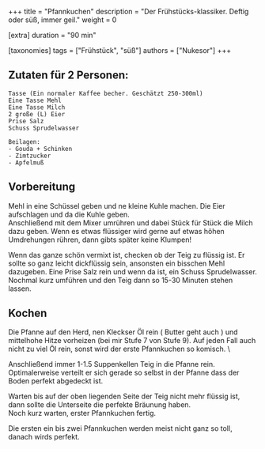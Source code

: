 +++
title = "Pfannkuchen"
description = "Der Frühstücks-klassiker. Deftig oder süß, immer geil."
weight = 0

[extra]
duration = "90 min"

[taxonomies]
tags = ["Frühstück", "süß"]
authors = ["Nukesor"]
+++

## Zutaten für 2 Personen:

```
Tasse (Ein normaler Kaffee becher. Geschätzt 250-300ml)
Eine Tasse Mehl
Eine Tasse Milch
2 große (L) Eier
Prise Salz
Schuss Sprudelwasser

Beilagen:
- Gouda + Schinken
- Zimtzucker
- Apfelmuß
```

## Vorbereitung

Mehl in eine Schüssel geben und ne kleine Kuhle machen. Die Eier aufschlagen und da die Kuhle geben. \
Anschließend mit dem Mixer umrühren und dabei Stück für Stück die Milch dazu geben.
Wenn es etwas flüssiger wird gerne auf etwas höhen Umdrehungen rühren, dann gibts später keine Klumpen!

Wenn das ganze schön vermixt ist, checken ob der Teig zu flüssig ist.
Er sollte so ganz leicht dickflüssig sein, ansonsten ein bisschen Mehl dazugeben.
Eine Prise Salz rein und wenn da ist, ein Schuss Sprudelwasser.
Nochmal kurz umführen und den Teig dann so 15-30 Minuten stehen lassen.

## Kochen

Die Pfanne auf den Herd, nen Kleckser Öl rein ( Butter geht auch ) und mittelhohe Hitze vorheizen (bei mir Stufe 7 von Stufe 9).
Auf jeden Fall auch nicht zu viel Öl rein, sonst wird der erste Pfannkuchen so komisch. \

Anschließend immer 1-1.5 Suppenkellen Teig in die Pfanne rein.
Optimalerweise verteilt er sich gerade so selbst in der Pfanne dass der Boden perfekt abgedeckt ist.

Warten bis auf der oben liegenden Seite der Teig nicht mehr flüssig ist, dann sollte die Unterseite die perfekte Bräunung haben. \
Noch kurz warten, erster Pfannkuchen fertig.

Die ersten ein bis zwei Pfannkuchen werden meist nicht ganz so toll, danach wirds perfekt.
